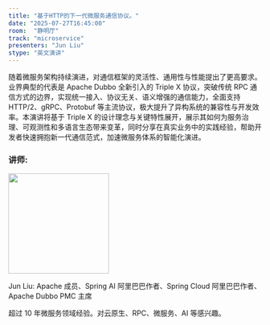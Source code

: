 ```yaml
---
title: "基于HTTP的下一代微服务通信协议。"
date: "2025-07-27T16:45:00"
room:  "静明厅"
track: "microservice"
presenters: "Jun Liu"
stype: "英文演讲"
---
```


随着微服务架构持续演进，对通信框架的灵活性、通用性与性能提出了更高要求。业界典型的代表是 Apache Dubbo 全新引入的 Triple X 协议，突破传统 RPC 通信方式的边界，实现统一接入、协议无关、语义增强的通信能力，全面支持 HTTP/2、gRPC、Protobuf 等主流协议，极大提升了异构系统的兼容性与开发效率。本演讲将基于 Triple X 的设计理念与关键特性展开，展示其如何为服务治理、可观测性和多语言生态带来变革，同时分享在真实业务中的实践经验，帮助开发者快速拥抱新一代通信范式，加速微服务体系的智能化演进。

### 讲师:

<img src="https://sessionize.com/image/e810-400o400o1-GuMsx4QRh7uDsQcqtTQeJm.png" width="200" /><br/>

Jun Liu: Apache 成员、Spring AI 阿里巴巴作者、Spring Cloud 阿里巴巴作者、Apache Dubbo PMC 主席

超过 10 年微服务领域经验。对云原生、RPC、微服务、AI 等感兴趣。